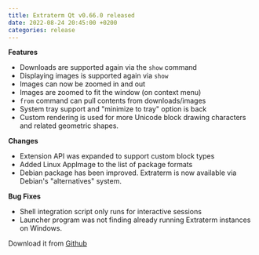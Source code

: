 ```yaml
---
title: Extraterm Qt v0.66.0 released
date: 2022-08-24 20:45:00 +0200
categories: release
---
```


**Features**

* Downloads are supported again via the `show` command
* Displaying images is supported again via `show`
* Images can now be zoomed in and out
* Images are zoomed to fit the window (on context menu)
* `from` command can pull contents from downloads/images
* System tray support and "minimize to tray" option is back
* Custom rendering is used for more Unicode block drawing characters and related geometric shapes.

**Changes**

* Extension API was expanded to support custom block types
* Added Linux AppImage to the list of package formats
* Debian package has been improved. Extraterm is now available via Debian's "alternatives" system.

**Bug Fixes**

* Shell integration script only runs for interactive sessions
* Launcher program was not finding already running Extraterm instances on Windows.

Download it from [Github](https://github.com/sedwards2009/extraterm/releases/tag/v0.66.0)
